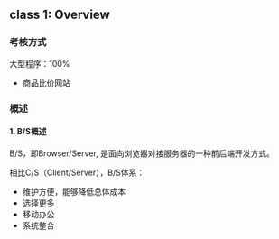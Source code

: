 ## class 1: Overview

### 考核方式

大型程序：100%

- 商品比价网站

### 概述

#### 1. B/S概述

B/S，即Browser/Server, 是面向浏览器对接服务器的一种前后端开发方式。

相比C/S（Client/Server），B/S体系：

- 维护方便，能够降低总体成本
- 选择更多
- 移动办公
- 系统整合